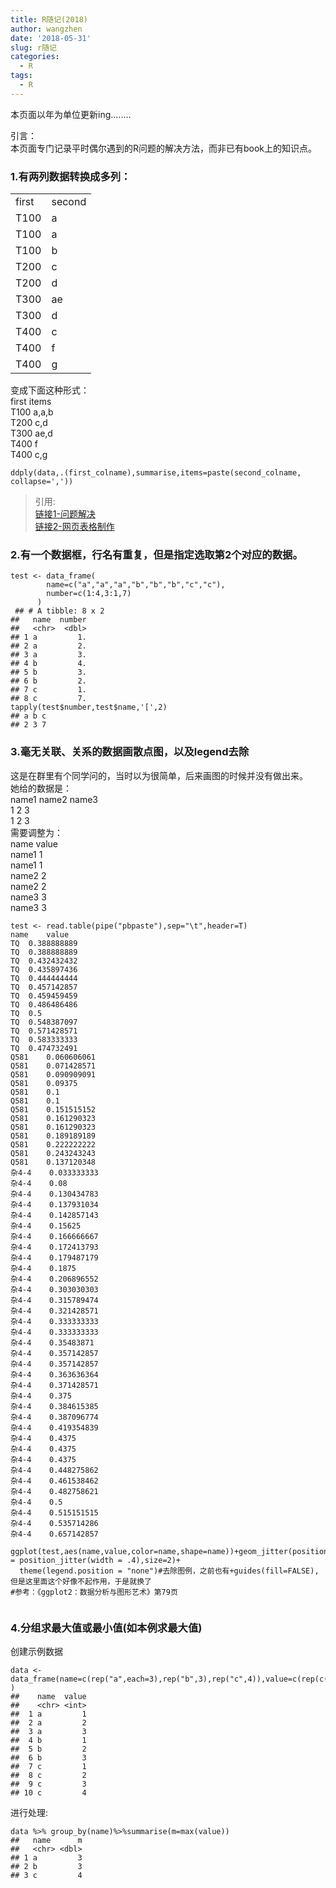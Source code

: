 ```yaml
---
title: R随记(2018)
author: wangzhen
date: '2018-05-31'
slug: r随记
categories:
  - R
tags:
  - R
---
```

本页面以年为单位更新ing........

引言：<br>
本页面专门记录平时偶尔遇到的R问题的解决方法，而非已有book上的知识点。

### 1.有两列数据转换成多列：
<table class="table table-bordered table-striped table-condensed">
   <tr>
      <td>first</td>
      <td>second</td>
   </tr>
   <tr>
      <td>T100 </td>
      <td>a</td>
   </tr>
   <tr>
      <td>T100 </td>
      <td>a</td>
   </tr>
   <tr>
      <td>T100 </td>
      <td>b</td>
   </tr>
   <tr>
      <td>T200 </td>
      <td>c</td>
   </tr>
   <tr>
      <td>T200 </td>
      <td>d</td>
   </tr>
   <tr>
      <td>T300 </td>
      <td>ae</td>
   </tr>
   <tr>
      <td>T300 </td>
      <td>d</td>
   </tr>
   <tr>
      <td>T400 </td>
      <td>c</td>
   </tr>
   <tr>
      <td>T400</td>
      <td>f</td>
   </tr>
   <tr>
      <td>T400 </td>
      <td>g</td>
   </tr>
</table>

变成下面这种形式：<br>
  first    items<br>
 T100     a,a,b<br>
 T200        c,d<br>
 T300      ae,d<br>
 T400         f<br>
 T400        c,g<br>

```{r}
ddply(data,.(first_colname),summarise,items=paste(second_colname,
collapse=','))
```
> 引用:<br>[链接1-问题解决](http://f.dataguru.cn/thread-249421-1-1.html)<br>
> [链接2-网页表格制作](http://www.ituring.com.cn/article/3452)

### 2.有一个数据框，行名有重复，但是指定选取第2个对应的数据。
```{r}
test <- data_frame(
        name=c("a","a","a","b","b","b","c","c"),
        number=c(1:4,3:1,7)
      )
 ## # A tibble: 8 x 2
##   name  number
##   <chr>  <dbl>
## 1 a         1.
## 2 a         2.
## 3 a         3.
## 4 b         4.
## 5 b         3.
## 6 b         2.
## 7 c         1.
## 8 c         7.   
tapply(test$number,test$name,'[',2)  
## a b c 
## 2 3 7
```

### 3.毫无关联、关系的数据画散点图，以及legend去除
这是在群里有个同学问的，当时以为很简单，后来画图的时候并没有做出来。<br>
她给的数据是：<br>
name1 name2 name3<br>
1     2     3<br>
1     2     3<br>
需要调整为：<br>
name   value<br>
name1   1<br>
name1   1<br>
name2   2<br>
name2   2<br>
name3   3<br>
name3   3<br>
```{r}
test <- read.table(pipe("pbpaste"),sep="\t",header=T)
name	value
TQ	0.388888889
TQ	0.388888889
TQ	0.432432432
TQ	0.435897436
TQ	0.444444444
TQ	0.457142857
TQ	0.459459459
TQ	0.486486486
TQ	0.5
TQ	0.548387097
TQ	0.571428571
TQ	0.583333333
TQ	0.474732491
Q581	0.060606061
Q581	0.071428571
Q581	0.090909091
Q581	0.09375
Q581	0.1
Q581	0.1
Q581	0.151515152
Q581	0.161290323
Q581	0.161290323
Q581	0.189189189
Q581	0.222222222
Q581	0.243243243
Q581	0.137120348
杂4-4	0.033333333
杂4-4	0.08
杂4-4	0.130434783
杂4-4	0.137931034
杂4-4	0.142857143
杂4-4	0.15625
杂4-4	0.166666667
杂4-4	0.172413793
杂4-4	0.179487179
杂4-4	0.1875
杂4-4	0.206896552
杂4-4	0.303030303
杂4-4	0.315789474
杂4-4	0.321428571
杂4-4	0.333333333
杂4-4	0.333333333
杂4-4	0.35483871
杂4-4	0.357142857
杂4-4	0.357142857
杂4-4	0.363636364
杂4-4	0.371428571
杂4-4	0.375
杂4-4	0.384615385
杂4-4	0.387096774
杂4-4	0.419354839
杂4-4	0.4375
杂4-4	0.4375
杂4-4	0.4375
杂4-4	0.448275862
杂4-4	0.461538462
杂4-4	0.482758621
杂4-4	0.5
杂4-4	0.515151515
杂4-4	0.535714286
杂4-4	0.657142857
```
```{r}
ggplot(test,aes(name,value,color=name,shape=name))+geom_jitter(position = position_jitter(width = .4),size=2)+
  theme(legend.position = "none")#去除图例，之前也有+guides(fill=FALSE),但是这里面这个好像不起作用，于是就换了
#参考：《ggplot2：数据分析与图形艺术》第79页
  
```

### 4.分组求最大值或最小值(如本例求最大值)
创建示例数据<br>
```{r}
data <- data_frame(name=c(rep("a",each=3),rep("b",3),rep("c",4)),value=c(rep(c(1:3),2),1:4)
)
##    name  value
##    <chr> <int>
##  1 a         1
##  2 a         2
##  3 a         3
##  4 b         1
##  5 b         2
##  6 b         3
##  7 c         1
##  8 c         2
##  9 c         3
## 10 c         4

```

进行处理:<br>

```{r}
data %>% group_by(name)%>%summarise(m=max(value))
##   name      m
##   <chr> <dbl>
## 1 a         3
## 2 b         3
## 3 c         4
```